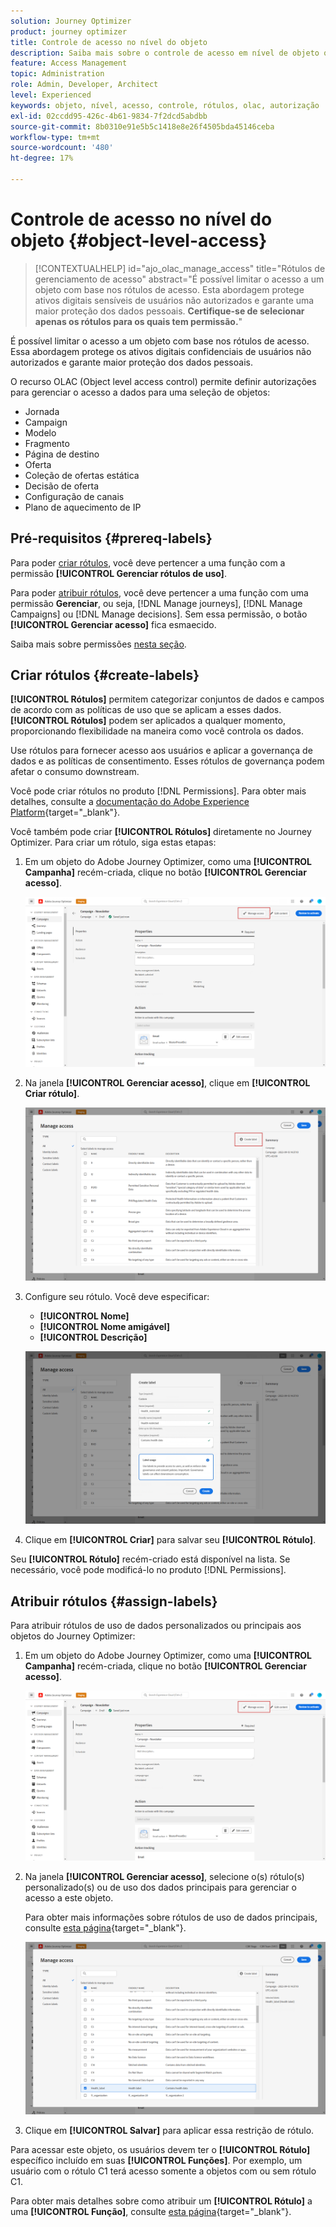 ```yaml
---
solution: Journey Optimizer
product: journey optimizer
title: Controle de acesso no nível do objeto
description: Saiba mais sobre o controle de acesso em nível de objeto que permite definir autorizações para gerenciar o acesso a dados a uma seleção de objetos
feature: Access Management
topic: Administration
role: Admin, Developer, Architect
level: Experienced
keywords: objeto, nível, acesso, controle, rótulos, olac, autorização
exl-id: 02ccdd95-426c-4b61-9834-7f2dcd5abdbb
source-git-commit: 8b0310e91e5b5c1418e8e26f4505bda45146ceba
workflow-type: tm+mt
source-wordcount: '480'
ht-degree: 17%

---
```


# Controle de acesso no nível do objeto {#object-level-access}

>[!CONTEXTUALHELP]
>id="ajo_olac_manage_access"
>title="Rótulos de gerenciamento de acesso"
>abstract="É possível limitar o acesso a um objeto com base nos rótulos de acesso. Esta abordagem protege ativos digitais sensíveis de usuários não autorizados e garante uma maior proteção dos dados pessoais. **Certifique-se de selecionar apenas os rótulos para os quais tem permissão.**"

É possível limitar o acesso a um objeto com base nos rótulos de acesso. Essa abordagem protege os ativos digitais confidenciais de usuários não autorizados e garante maior proteção dos dados pessoais.

O recurso OLAC (Object level access control) permite definir autorizações para gerenciar o acesso a dados para uma seleção de objetos:

* Jornada
* Campaign
* Modelo
* Fragmento
* Página de destino
* Oferta
* Coleção de ofertas estática
* Decisão de oferta
* Configuração de canais
* Plano de aquecimento de IP


## Pré-requisitos {#prereq-labels}

Para poder [criar rótulos](#create-labels), você deve pertencer a uma função com a permissão **[!UICONTROL Gerenciar rótulos de uso]**.

Para poder [atribuir rótulos](#assign-labels), você deve pertencer a uma função com uma permissão **Gerenciar**, ou seja, [!DNL Manage journeys], [!DNL Manage Campaigns] ou [!DNL Manage decisions]. Sem essa permissão, o botão **[!UICONTROL Gerenciar acesso]** fica esmaecido.

Saiba mais sobre permissões [nesta seção](../administration/permissions.md).

## Criar rótulos {#create-labels}

**[!UICONTROL Rótulos]** permitem categorizar conjuntos de dados e campos de acordo com as políticas de uso que se aplicam a esses dados. **[!UICONTROL Rótulos]** podem ser aplicados a qualquer momento, proporcionando flexibilidade na maneira como você controla os dados.

Use rótulos para fornecer acesso aos usuários e aplicar a governança de dados e as políticas de consentimento. Esses rótulos de governança podem afetar o consumo downstream.

Você pode criar rótulos no produto [!DNL Permissions]. Para obter mais detalhes, consulte a [documentação do Adobe Experience Platform](https://experienceleague.adobe.com/docs/experience-platform/access-control/abac/permissions-ui/labels.html?lang=pt-BR){target="_blank"}.

Você também pode criar **[!UICONTROL Rótulos]** diretamente no Journey Optimizer. Para criar um rótulo, siga estas etapas:

1. Em um objeto do Adobe Journey Optimizer, como uma **[!UICONTROL Campanha]** recém-criada, clique no botão **[!UICONTROL Gerenciar acesso]**.

   ![Botão Gerenciar acesso no Adobe Journey Optimizer](assets/olac_1.png)

1. Na janela **[!UICONTROL Gerenciar acesso]**, clique em **[!UICONTROL Criar rótulo]**.

   ![](assets/olac_2.png)

1. Configure seu rótulo. Você deve especificar:

   * **[!UICONTROL Nome]**
   * **[!UICONTROL Nome amigável]**
   * **[!UICONTROL Descrição]**

   ![Campos de configuração de rótulo](assets/olac_3.png)

1. Clique em **[!UICONTROL Criar]** para salvar seu **[!UICONTROL Rótulo]**.

Seu **[!UICONTROL Rótulo]** recém-criado está disponível na lista. Se necessário, você pode modificá-lo no produto [!DNL Permissions].

## Atribuir rótulos {#assign-labels}

Para atribuir rótulos de uso de dados personalizados ou principais aos objetos do Journey Optimizer:

1. Em um objeto do Adobe Journey Optimizer, como uma **[!UICONTROL Campanha]** recém-criada, clique no botão **[!UICONTROL Gerenciar acesso]**.

   ![Botão Gerenciar acesso no Adobe Journey Optimizer](assets/olac_1.png)

1. Na janela **[!UICONTROL Gerenciar acesso]**, selecione o(s) rótulo(s) personalizado(s) ou de uso dos dados principais para gerenciar o acesso a este objeto.

   Para obter mais informações sobre rótulos de uso de dados principais, consulte [esta página](https://experienceleague.adobe.com/docs/experience-platform/data-governance/labels/reference.html?lang=pt-BR){target="_blank"}.

   ![](assets/olac_4.png)

1. Clique em **[!UICONTROL Salvar]** para aplicar essa restrição de rótulo.

Para acessar este objeto, os usuários devem ter o **[!UICONTROL Rótulo]** específico incluído em suas **[!UICONTROL Funções]**. Por exemplo, um usuário com o rótulo C1 terá acesso somente a objetos com ou sem rótulo C1.

Para obter mais detalhes sobre como atribuir um **[!UICONTROL Rótulo]** a uma **[!UICONTROL Função]**, consulte [esta página](https://experienceleague.adobe.com/docs/experience-platform/access-control/abac/permissions-ui/permissions.html?lang=pt-BR#manage-labels-for-a-role){target="_blank"}.
